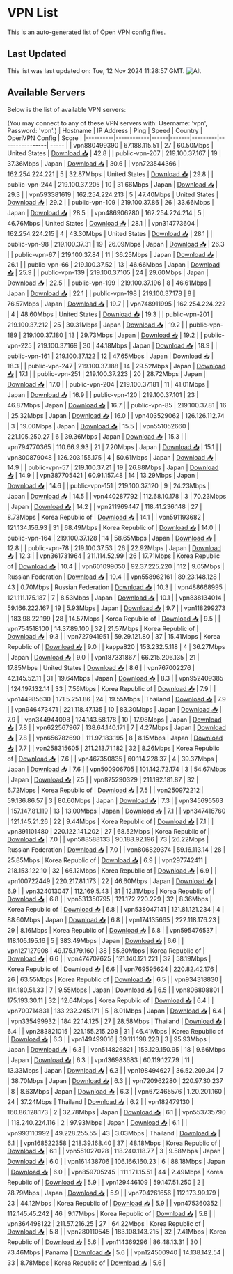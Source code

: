 # VPN List

This is an auto-generated list of Open VPN config files.

## Last Updated

This list was last updated on: Tue, 12 Nov 2024 11:28:57 GMT.
![Alt](https://repobeats.axiom.co/api/embed/186b98318ef1479477931607c1ad7d823f12451f.svg "Repobeats analytics image")

## Available Servers

Below is the list of available VPN servers:

(You may connect to any of these VPN servers with: Username: 'vpn', Password: 'vpn'.)
| Hostname | IP Address | Ping | Speed | Country | OpenVPN Config | Score |
|----------|------------|------|-------|---------|----------------| ----- |
| vpn880499390 | 67.188.115.51 | 27 | 60.50Mbps | United States | [Download 📥](./configs/server_0_US.ovpn) | 42.8 |
| public-vpn-207 | 219.100.37.167 | 19 | 37.36Mbps | Japan | [Download 📥](./configs/server_1_JP.ovpn) | 30.6 |
| vpn723544366 | 162.254.224.221 | 5 | 32.87Mbps | United States | [Download 📥](./configs/server_2_US.ovpn) | 29.8 |
| public-vpn-244 | 219.100.37.205 | 10 | 31.66Mbps | Japan | [Download 📥](./configs/server_3_JP.ovpn) | 29.3 |
| vpn593381619 | 162.254.224.213 | 5 | 47.40Mbps | United States | [Download 📥](./configs/server_4_US.ovpn) | 29.2 |
| public-vpn-109 | 219.100.37.86 | 26 | 33.66Mbps | Japan | [Download 📥](./configs/server_5_JP.ovpn) | 28.5 |
| vpn486906280 | 162.254.224.214 | 5 | 46.76Mbps | United States | [Download 📥](./configs/server_6_US.ovpn) | 28.1 |
| vpn314773604 | 162.254.224.215 | 4 | 43.30Mbps | United States | [Download 📥](./configs/server_7_US.ovpn) | 28.1 |
| public-vpn-98 | 219.100.37.31 | 19 | 26.09Mbps | Japan | [Download 📥](./configs/server_8_JP.ovpn) | 26.3 |
| public-vpn-67 | 219.100.37.84 | 11 | 36.25Mbps | Japan | [Download 📥](./configs/server_9_JP.ovpn) | 26.1 |
| public-vpn-66 | 219.100.37.52 | 13 | 46.66Mbps | Japan | [Download 📥](./configs/server_10_JP.ovpn) | 25.9 |
| public-vpn-139 | 219.100.37.105 | 24 | 29.60Mbps | Japan | [Download 📥](./configs/server_11_JP.ovpn) | 22.5 |
| public-vpn-199 | 219.100.37.196 | 8 | 46.61Mbps | Japan | [Download 📥](./configs/server_12_JP.ovpn) | 22.1 |
| public-vpn-198 | 219.100.37.178 | 8 | 76.57Mbps | Japan | [Download 📥](./configs/server_13_JP.ovpn) | 19.7 |
| vpn748911995 | 162.254.224.222 | 4 | 48.60Mbps | United States | [Download 📥](./configs/server_14_US.ovpn) | 19.3 |
| public-vpn-201 | 219.100.37.212 | 25 | 30.31Mbps | Japan | [Download 📥](./configs/server_15_JP.ovpn) | 19.2 |
| public-vpn-189 | 219.100.37.180 | 13 | 29.73Mbps | Japan | [Download 📥](./configs/server_16_JP.ovpn) | 19.2 |
| public-vpn-225 | 219.100.37.169 | 30 | 44.18Mbps | Japan | [Download 📥](./configs/server_17_JP.ovpn) | 18.9 |
| public-vpn-161 | 219.100.37.122 | 12 | 47.65Mbps | Japan | [Download 📥](./configs/server_18_JP.ovpn) | 18.3 |
| public-vpn-247 | 219.100.37.188 | 14 | 29.52Mbps | Japan | [Download 📥](./configs/server_19_JP.ovpn) | 17.1 |
| public-vpn-251 | 219.100.37.223 | 20 | 28.72Mbps | Japan | [Download 📥](./configs/server_20_JP.ovpn) | 17.0 |
| public-vpn-204 | 219.100.37.181 | 11 | 41.01Mbps | Japan | [Download 📥](./configs/server_21_JP.ovpn) | 16.9 |
| public-vpn-120 | 219.100.37.101 | 23 | 46.87Mbps | Japan | [Download 📥](./configs/server_22_JP.ovpn) | 16.7 |
| public-vpn-85 | 219.100.37.81 | 16 | 25.32Mbps | Japan | [Download 📥](./configs/server_23_JP.ovpn) | 16.0 |
| vpn403529062 | 126.126.112.74 | 3 | 19.00Mbps | Japan | [Download 📥](./configs/server_24_JP.ovpn) | 15.5 |
| vpn551052660 | 221.105.250.27 | 6 | 39.36Mbps | Japan | [Download 📥](./configs/server_25_JP.ovpn) | 15.3 |
| vpn794770365 | 110.66.9.93 | 21 | 7.20Mbps | Japan | [Download 📥](./configs/server_26_JP.ovpn) | 15.1 |
| vpn300879048 | 126.203.155.175 | 4 | 50.61Mbps | Japan | [Download 📥](./configs/server_27_JP.ovpn) | 14.9 |
| public-vpn-57 | 219.100.37.21 | 19 | 26.88Mbps | Japan | [Download 📥](./configs/server_28_JP.ovpn) | 14.9 |
| vpn387705421 | 60.91.157.48 | 14 | 13.29Mbps | Japan | [Download 📥](./configs/server_29_JP.ovpn) | 14.6 |
| public-vpn-151 | 219.100.37.120 | 9 | 24.23Mbps | Japan | [Download 📥](./configs/server_30_JP.ovpn) | 14.5 |
| vpn440287792 | 112.68.10.178 | 3 | 70.23Mbps | Japan | [Download 📥](./configs/server_31_JP.ovpn) | 14.2 |
| vpn211969447 | 118.41.236.148 | 27 | 8.73Mbps | Korea Republic of | [Download 📥](./configs/server_32_KR.ovpn) | 14.1 |
| vpn591193682 | 121.134.156.93 | 31 | 68.49Mbps | Korea Republic of | [Download 📥](./configs/server_33_KR.ovpn) | 14.0 |
| public-vpn-164 | 219.100.37.128 | 14 | 58.65Mbps | Japan | [Download 📥](./configs/server_34_JP.ovpn) | 12.8 |
| public-vpn-78 | 219.100.37.53 | 26 | 22.92Mbps | Japan | [Download 📥](./configs/server_35_JP.ovpn) | 12.3 |
| vpn361731964 | 211.114.52.99 | 26 | 17.71Mbps | Korea Republic of | [Download 📥](./configs/server_36_KR.ovpn) | 10.4 |
| vpn601099050 | 92.37.225.220 | 112 | 9.05Mbps | Russian Federation | [Download 📥](./configs/server_37_RU.ovpn) | 10.4 |
| vpn558962161 | 89.23.148.128 | 43 | 0.70Mbps | Russian Federation | [Download 📥](./configs/server_38_RU.ovpn) | 10.3 |
| vpn488668995 | 121.111.175.187 | 7 | 8.53Mbps | Japan | [Download 📥](./configs/server_39_JP.ovpn) | 10.1 |
| vpn838134014 | 59.166.222.167 | 19 | 5.93Mbps | Japan | [Download 📥](./configs/server_40_JP.ovpn) | 9.7 |
| vpn118299273 | 183.98.22.199 | 28 | 14.57Mbps | Korea Republic of | [Download 📥](./configs/server_41_KR.ovpn) | 9.5 |
| vpn754518100 | 14.37.89.100 | 32 | 21.57Mbps | Korea Republic of | [Download 📥](./configs/server_42_KR.ovpn) | 9.3 |
| vpn727941951 | 59.29.121.80 | 37 | 15.41Mbps | Korea Republic of | [Download 📥](./configs/server_43_KR.ovpn) | 9.0 |
| kappa820 | 153.232.5.118 | 4 | 36.27Mbps | Japan | [Download 📥](./configs/server_44_JP.ovpn) | 9.0 |
| vpn187331867 | 66.215.206.135 | 21 | 17.85Mbps | United States | [Download 📥](./configs/server_45_US.ovpn) | 8.6 |
| vpn767002276 | 42.145.52.11 | 31 | 19.64Mbps | Japan | [Download 📥](./configs/server_46_JP.ovpn) | 8.3 |
| vpn952409385 | 124.197.132.14 | 33 | 7.56Mbps | Korea Republic of | [Download 📥](./configs/server_47_KR.ovpn) | 7.9 |
| vpn144985630 | 171.5.251.86 | 24 | 19.55Mbps | Thailand | [Download 📥](./configs/server_48_TH.ovpn) | 7.9 |
| vpn946473471 | 221.118.47.135 | 10 | 83.30Mbps | Japan | [Download 📥](./configs/server_49_JP.ovpn) | 7.9 |
| vpn344944098 | 124.143.58.178 | 10 | 17.98Mbps | Japan | [Download 📥](./configs/server_50_JP.ovpn) | 7.8 |
| vpn622567967 | 138.64.140.171 | 7 | 4.27Mbps | Japan | [Download 📥](./configs/server_51_JP.ovpn) | 7.8 |
| vpn656782690 | 111.97.183.195 | 8 | 8.15Mbps | Japan | [Download 📥](./configs/server_52_JP.ovpn) | 7.7 |
| vpn258315605 | 211.213.71.182 | 32 | 8.26Mbps | Korea Republic of | [Download 📥](./configs/server_53_KR.ovpn) | 7.6 |
| vpn467350835 | 60.114.228.37 | 4 | 39.37Mbps | Japan | [Download 📥](./configs/server_54_JP.ovpn) | 7.6 |
| vpn500906705 | 101.142.72.174 | 3 | 54.67Mbps | Japan | [Download 📥](./configs/server_55_JP.ovpn) | 7.5 |
| vpn875290329 | 211.192.181.87 | 32 | 6.72Mbps | Korea Republic of | [Download 📥](./configs/server_56_KR.ovpn) | 7.5 |
| vpn250972212 | 59.136.86.57 | 3 | 80.60Mbps | Japan | [Download 📥](./configs/server_57_JP.ovpn) | 7.3 |
| vpn345695563 | 157.147.81.119 | 13 | 13.00Mbps | Japan | [Download 📥](./configs/server_58_JP.ovpn) | 7.1 |
| vpn347416760 | 121.145.21.26 | 22 | 9.44Mbps | Korea Republic of | [Download 📥](./configs/server_59_KR.ovpn) | 7.1 |
| vpn391101480 | 220.122.141.202 | 27 | 68.52Mbps | Korea Republic of | [Download 📥](./configs/server_60_KR.ovpn) | 7.0 |
| vpn588588133 | 90.188.92.196 | 73 | 26.22Mbps | Russian Federation | [Download 📥](./configs/server_61_RU.ovpn) | 7.0 |
| vpn806829374 | 59.16.113.14 | 28 | 25.85Mbps | Korea Republic of | [Download 📥](./configs/server_62_KR.ovpn) | 6.9 |
| vpn297742411 | 218.153.122.10 | 32 | 66.12Mbps | Korea Republic of | [Download 📥](./configs/server_63_KR.ovpn) | 6.9 |
| vpn100722449 | 220.217.81.173 | 22 | 46.60Mbps | Japan | [Download 📥](./configs/server_64_JP.ovpn) | 6.9 |
| vpn324013047 | 112.169.5.43 | 31 | 12.11Mbps | Korea Republic of | [Download 📥](./configs/server_65_KR.ovpn) | 6.8 |
| vpn531350795 | 121.172.220.229 | 32 | 8.36Mbps | Korea Republic of | [Download 📥](./configs/server_66_KR.ovpn) | 6.8 |
| vpn538047141 | 121.81.121.234 | 4 | 88.60Mbps | Japan | [Download 📥](./configs/server_67_JP.ovpn) | 6.8 |
| vpn174135665 | 222.118.176.23 | 29 | 8.16Mbps | Korea Republic of | [Download 📥](./configs/server_68_KR.ovpn) | 6.8 |
| vpn595476537 | 118.105.195.16 | 5 | 383.49Mbps | Japan | [Download 📥](./configs/server_69_JP.ovpn) | 6.6 |
| vpn127127908 | 49.175.179.160 | 38 | 55.30Mbps | Korea Republic of | [Download 📥](./configs/server_70_KR.ovpn) | 6.6 |
| vpn474707625 | 121.140.121.221 | 32 | 58.19Mbps | Korea Republic of | [Download 📥](./configs/server_71_KR.ovpn) | 6.6 |
| vpn769595624 | 220.82.42.176 | 26 | 63.55Mbps | Korea Republic of | [Download 📥](./configs/server_72_KR.ovpn) | 6.5 |
| vpn934318830 | 114.180.51.33 | 7 | 9.55Mbps | Japan | [Download 📥](./configs/server_73_JP.ovpn) | 6.5 |
| vpn806808801 | 175.193.30.11 | 32 | 12.64Mbps | Korea Republic of | [Download 📥](./configs/server_74_KR.ovpn) | 6.4 |
| vpn700714831 | 133.232.245.171 | 5 | 8.01Mbps | Japan | [Download 📥](./configs/server_75_JP.ovpn) | 6.4 |
| vpn335499932 | 184.22.14.125 | 27 | 28.58Mbps | Thailand | [Download 📥](./configs/server_76_TH.ovpn) | 6.4 |
| vpn283821015 | 221.155.215.208 | 31 | 46.41Mbps | Korea Republic of | [Download 📥](./configs/server_77_KR.ovpn) | 6.3 |
| vpn149499016 | 39.111.198.228 | 3 | 95.93Mbps | Japan | [Download 📥](./configs/server_78_JP.ovpn) | 6.3 |
| vpn514826821 | 153.129.150.95 | 18 | 9.66Mbps | Japan | [Download 📥](./configs/server_79_JP.ovpn) | 6.3 |
| vpn136983683 | 60.119.127.79 | 11 | 13.33Mbps | Japan | [Download 📥](./configs/server_80_JP.ovpn) | 6.3 |
| vpn198494627 | 36.52.209.34 | 7 | 38.70Mbps | Japan | [Download 📥](./configs/server_81_JP.ovpn) | 6.3 |
| vpn720962280 | 220.97.30.237 | 8 | 8.63Mbps | Japan | [Download 📥](./configs/server_82_JP.ovpn) | 6.3 |
| vpn672465576 | 1.20.201.160 | 24 | 37.24Mbps | Thailand | [Download 📥](./configs/server_83_TH.ovpn) | 6.2 |
| vpn182479130 | 160.86.128.173 | 2 | 32.78Mbps | Japan | [Download 📥](./configs/server_84_JP.ovpn) | 6.1 |
| vpn553735790 | 118.240.224.116 | 2 | 97.93Mbps | Japan | [Download 📥](./configs/server_85_JP.ovpn) | 6.1 |
| vpn993110992 | 49.228.255.55 | 43 | 3.03Mbps | Thailand | [Download 📥](./configs/server_86_TH.ovpn) | 6.1 |
| vpn168522358 | 218.39.168.40 | 37 | 48.18Mbps | Korea Republic of | [Download 📥](./configs/server_87_KR.ovpn) | 6.1 |
| vpn551027028 | 118.240.118.77 | 3 | 9.58Mbps | Japan | [Download 📥](./configs/server_88_JP.ovpn) | 6.0 |
| vpn161438706 | 106.166.160.23 | 6 | 88.18Mbps | Japan | [Download 📥](./configs/server_89_JP.ovpn) | 6.0 |
| vpn859705245 | 111.171.15.51 | 44 | 2.49Mbps | Korea Republic of | [Download 📥](./configs/server_90_KR.ovpn) | 5.9 |
| vpn129446109 | 59.147.51.250 | 2 | 78.79Mbps | Japan | [Download 📥](./configs/server_91_JP.ovpn) | 5.9 |
| vpn704261656 | 112.173.99.179 | 23 | 44.12Mbps | Korea Republic of | [Download 📥](./configs/server_92_KR.ovpn) | 5.9 |
| vpn475360352 | 112.145.45.242 | 46 | 9.17Mbps | Korea Republic of | [Download 📥](./configs/server_93_KR.ovpn) | 5.8 |
| vpn364498122 | 211.57.216.25 | 27 | 64.22Mbps | Korea Republic of | [Download 📥](./configs/server_94_KR.ovpn) | 5.8 |
| vpn280110545 | 183.108.143.215 | 32 | 7.41Mbps | Korea Republic of | [Download 📥](./configs/server_95_KR.ovpn) | 5.6 |
| vpn114369296 | 86.48.13.31 | 30 | 73.46Mbps | Panama | [Download 📥](./configs/server_96_PA.ovpn) | 5.6 |
| vpn124500940 | 14.138.142.54 | 33 | 8.78Mbps | Korea Republic of | [Download 📥](./configs/server_97_KR.ovpn) | 5.6 |
